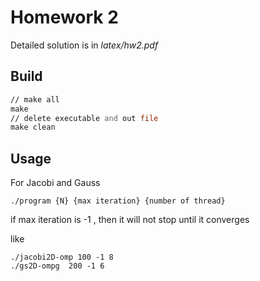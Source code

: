 # Homework 2

Detailed solution is in *latex/hw2.pdf*

## Build

```asm
// make all
make  
// delete executable and out file
make clean 
```

## Usage

For Jacobi and Gauss

```
./program {N} {max iteration} {number of thread}
```

if max iteration is -1 , then it will not stop until it converges

like
```
./jacobi2D-omp 100 -1 8 
./gs2D-ompg  200 -1 6
```
